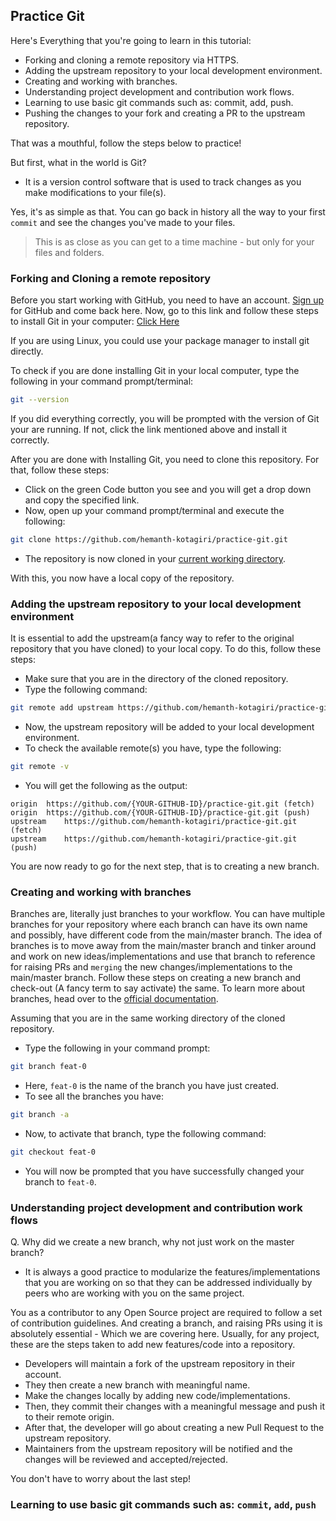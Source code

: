 ## Practice Git

Here's Everything that you're going to learn in this tutorial:

- Forking and cloning a remote repository via HTTPS.
- Adding the upstream repository to your local development environment.
- Creating and working with branches.
- Understanding project development and contribution work flows.
- Learning to use basic git commands such as: commit, add, push.
- Pushing the changes to your fork and creating a PR to the upstream repository.

That was a mouthful, follow the steps below to practice!

But first, what in the world is Git?

- It is a version control software that is used to track changes as you make modifications to your file(s).

Yes, it's as simple as that. You can go back in history all the way to your first `commit` and see the changes you've made to your files.

> This is as close as you can get to a time machine - but only for your files and folders.

### Forking and Cloning a remote repository

Before you start working with GitHub, you need to have an account. [Sign up](https://github.com/join) for GitHub and come back here.
Now, go to this link and follow these steps to install Git in your computer:
[Click Here](https://git-scm.com/book/en/v2/Getting-Started-Installing-Git)

If you are using Linux, you could use your package manager to install git directly.

To check if you are done installing Git in your local computer, type the following in your command prompt/terminal:

```sh
git --version
```

If you did everything correctly, you will be prompted with the version of Git
your are running. If not, click the link mentioned above and install it correctly.

After you are done with Installing Git, you need to clone this repository.
For that, follow these steps:

- Click on the green Code button you see and you will get a drop down and copy the specified link.
- Now, open up your command prompt/terminal and execute the following:

```sh
git clone https://github.com/hemanth-kotagiri/practice-git.git
```

- The repository is now cloned in your [current working directory](https://www.computerhope.com/jargon/c/currentd.htm).

With this, you now have a local copy of the repository.

### Adding the upstream repository to your local development environment

It is essential to add the upstream(a fancy way to refer to the original repository that you have cloned) to your local copy.
To do this, follow these steps:

- Make sure that you are in the directory of the cloned repository.
- Type the following command:

```sh
git remote add upstream https://github.com/hemanth-kotagiri/practice-git.git
```

- Now, the upstream repository will be added to your local development environment.
- To check the available remote(s) you have, type the following:

```sh
git remote -v
```

- You will get the following as the output:

```
origin	https://github.com/{YOUR-GITHUB-ID}/practice-git.git (fetch)
origin	https://github.com/{YOUR-GITHUB-ID}/practice-git.git (push)
upstream	https://github.com/hemanth-kotagiri/practice-git.git (fetch)
upstream	https://github.com/hemanth-kotagiri/practice-git.git (push)
```

You are now ready to go for the next step, that is to creating a new branch.

### Creating and working with branches

Branches are, literally just branches to your workflow. You can have multiple
branches for your repository where each branch can have its own name and
possibly, have different code from the main/master branch.
The idea of branches is to move away from the main/master branch and tinker
around and work on new ideas/implementations and use that branch to reference
for raising PRs and `merging` the new changes/implementations to the main/master branch.
Follow these steps on creating a new branch and check-out (A fancy term to say
activate) the same.
To learn more about branches, head over to the [official documentation](https://docs.github.com/en/github/collaborating-with-pull-requests/proposing-changes-to-your-work-with-pull-requests/about-branches).

Assuming that you are in the same working directory of the cloned repository.

- Type the following in your command prompt:

```sh
git branch feat-0
```

- Here, `feat-0` is the name of the branch you have just created.
- To see all the branches you have:

```sh
git branch -a
```

- Now, to activate that branch, type the following command:

```sh
git checkout feat-0
```

- You will now be prompted that you have successfully changed your branch to `feat-0`.

### Understanding project development and contribution work flows

Q. Why did we create a new branch, why not just work on the master branch?

- It is always a good practice to modularize the features/implementations that you are working on so that they can be addressed individually by peers who are working with you on the same project.

You as a contributor to any Open Source project are required to follow a set of
contribution guidelines. And creating a branch, and raising PRs using it is
absolutely essential - Which we are covering here.
Usually, for any project, these are the steps taken to add new features/code into a repository.

- Developers will maintain a fork of the upstream repository in their account.
- They then create a new branch with meaningful name.
- Make the changes locally by adding new code/implementations.
- Then, they commit their changes with a meaningful message and push it to their remote origin.
- After that, the developer will go about creating a new Pull Request to the upstream repository.
- Maintainers from the upstream repository will be notified and the changes will be reviewed and accepted/rejected.

You don't have to worry about the last step!

### Learning to use basic git commands such as: `commit`, `add`, `push`
